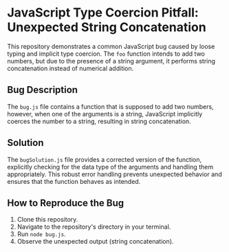 # JavaScript Type Coercion Pitfall: Unexpected String Concatenation

This repository demonstrates a common JavaScript bug caused by loose typing and implicit type coercion.  The `foo` function intends to add two numbers, but due to the presence of a string argument, it performs string concatenation instead of numerical addition.

## Bug Description

The `bug.js` file contains a function that is supposed to add two numbers, however, when one of the arguments is a string, JavaScript implicitly coerces the number to a string, resulting in string concatenation.

## Solution

The `bugSolution.js` file provides a corrected version of the function, explicitly checking for the data type of the arguments and handling them appropriately. This robust error handling prevents unexpected behavior and ensures that the function behaves as intended.

## How to Reproduce the Bug

1. Clone this repository.
2. Navigate to the repository's directory in your terminal.
3. Run `node bug.js`.
4. Observe the unexpected output (string concatenation).